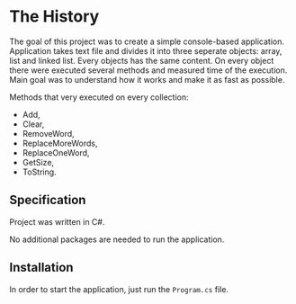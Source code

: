 # The History
The goal of this project was to create a simple console-based application.
Application takes text file and divides it into three seperate objects: array, list and linked list.
Every objects has the same content.
On every object there were executed several methods and measured time of the execution.
Main goal was to understand how it works and make it as fast as possible.

Methods that very executed on every collection:
- Add,
- Clear,
- RemoveWord,
- ReplaceMoreWords,
- ReplaceOneWord,
- GetSize,
- ToString.

## Specification
Project was written in C#.

No additional packages are needed to run the application.

## Installation
In order to start the application, just run the `Program.cs` file.
